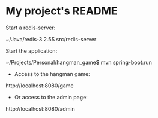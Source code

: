 # My project's README

Start a redis-server:

~/Java/redis-3.2.5$ src/redis-server

Start the application:

~/Projects/Personal/hangman_game$ mvn spring-boot:run

- Access to the hangman game:

http://localhost:8080/game

- Or access to the admin page: 

http://localhost:8080/admin